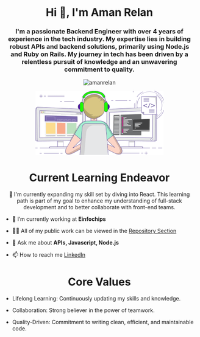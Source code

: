 <h1 align="center">Hi 👋, I'm Aman Relan</h1>
<h3 align="center">I'm a passionate Backend Engineer with over 4 years of experience in the tech industry. My expertise lies in building robust APIs and backend solutions, primarily using Node.js and Ruby on Rails. My journey in tech has been driven by a relentless pursuit of knowledge and an unwavering commitment to quality.</h3>

<p align="center"> <img src="https://komarev.com/ghpvc/?username=AmanRelan&label=Profile%20views&color=0e75b6&style=flat" alt="amanrelan" /> </p>

<p align="center"> <img src="https://raw.githubusercontent.com/Abhijay007/Abhijay007/main/coder1.gif" alt="amiya559" /> </p>

<h1 align="center">Current Learning Endeavor</h1>
<p align="center">
  🌱 I'm currently expanding my skill set by diving into React. 
  This learning path is part of my goal to enhance my understanding of full-stack development and to better collaborate with front-end teams. 
</p>

- 🔭 I’m currently working at **Einfochips**

- 👨‍💻 All of my public work can be viewed in the [Repository Section](https://github.com/AmanRelan?tab=repositories)

- 💬 Ask me about **APIs, Javascript, Node.js**

- 📫 How to reach me [LinkedIn](https://www.linkedin.com/in/aman-relan/)


<h1 align="center">Core Values</h1>

- Lifelong Learning: Continuously updating my skills and knowledge.

- Collaboration: Strong believer in the power of teamwork.

- Quality-Driven: Commitment to writing clean, efficient, and maintainable code.
